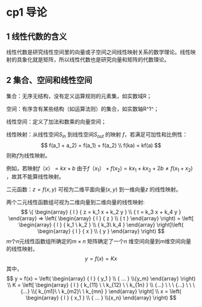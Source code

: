 # cp1 导论

## 1 线性代数的含义

线性代数是研究线性空间里的向量或子空间之间线性映射关系的数学理论。线性映射的具象化就是矩阵，所以线性代数也是研究向量和矩阵的代数理论。

## 2 集合、空间和线性空间

集合：无序无结构，没有定义运算规则的元素集，如实数域R；

空间：有序含有某些结构（如运算法则）的集合，如实数轴R^1^；

线性空间：定义了加法和数乘的向量空间；

线性映射：从线性空间$S_{in}$ 到线性空间$S_{out}$ 的映射 $f$，若满足可加性和比例性：
$$
f(a_1 + a_2) = f(a_1) + f(a_2) \\
f(ka) = kf(a)
$$
则称$f$为线性映射。

例如，若映射$f（x） = kx + b$ 由于$f（x_1） + f(x_2) = kx_1 + kx_2 + 2b ≠ f(x_1+x_2)$ ，故其不能算线性映射。

二元函数：$z = f(x, y)$ 可视为二维平面向量$(x, y)$ 到一维向量$z$ 的线性映射。

两个二元线性函数组可视为二维向量到二维向量的线性映射:
$$
\{ \begin{array}  { l  }  { z = k_1 x + k_2 y } \\ { t = k_3  x + k_4 y } \end{array} => \left( \begin{array}  { l  }  { z } \\ { t } \end{array} \right) = \left[ \begin{array}  { l  }  { k_1 \   k_2 } \\ { k_3\ k_4 } \end{array} \right]\left( \begin{array}  { l  }  { x } \\ { y } \end{array} \right)
$$
$m$个$n$元线性函数组所确定的$m×n$ 矩阵确定了一个$n$ 维空间向量到$m$维空间向量的线性映射。
$$
y = f(x) = Kx
$$
其中，
$$
y = f(x) = \left( \begin{array}  { l  }  { y_1 } \\ { ... } \\{y_m} \end{array} \right) \\
K = \left[ \begin{array}  { l  }  { k_{11} \  \  k_{12} \  \ k_{1n} } \\ {...} \ \ \ {...} \ \ \ {...} \\{ k_{m1}\ \ k_{m2}\  \ k_{mn} } \end{array} \right] \\ x = \left( \begin{array}  { l  }  { x_1 } \\ { ... } \\{x_n} \end{array} \right)
$$

